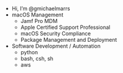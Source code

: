 - Hi, I’m @gmichaelmarrs
- macOS Management
  - Jamf Pro MDM
  - Apple Certified Support Professional
  - macOS Security Compliance
  - Package Management and Deployment
- Software Development / Automation
  - python
  - bash, csh, sh
  - aws
<!---
gmichaelmarrs/gmichaelmarrs is a ✨ special ✨ repository because its `README.md` (this file) appears on your GitHub profile.
You can click the Preview link to take a look at your changes.
--->
